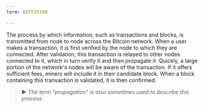 ```yaml
---
term: DIFFUSION

---
```

The process by which information, such as transactions and blocks, is transmitted from node to node across the Bitcoin network. When a user makes a transaction, it is first verified by the node to which they are connected. After validation, this transaction is relayed to other nodes connected to it, which in turn verify it and then propagate it. Quickly, a large portion of the network's nodes will be aware of the transaction. If it offers sufficient fees, miners will include it in their candidate block. When a block containing this transaction is validated, it is then confirmed.

> ► *The term "propagation" is also sometimes used to describe this process.*